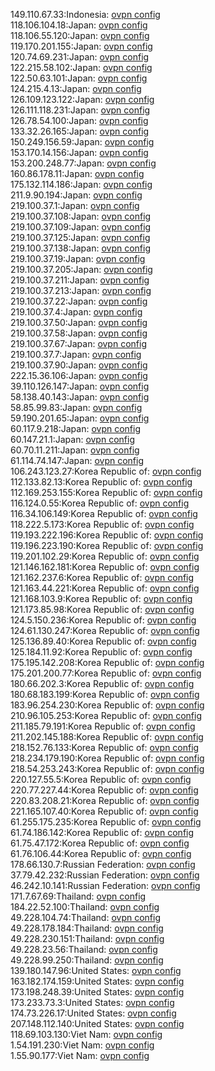 149.110.67.33:Indonesia: [ovpn config](vpn/149_110_67_33.ovpn)  
118.106.104.18:Japan: [ovpn config](vpn/118_106_104_18.ovpn)  
118.106.55.120:Japan: [ovpn config](vpn/118_106_55_120.ovpn)  
119.170.201.155:Japan: [ovpn config](vpn/119_170_201_155.ovpn)  
120.74.69.231:Japan: [ovpn config](vpn/120_74_69_231.ovpn)  
122.215.58.102:Japan: [ovpn config](vpn/122_215_58_102.ovpn)  
122.50.63.101:Japan: [ovpn config](vpn/122_50_63_101.ovpn)  
124.215.4.13:Japan: [ovpn config](vpn/124_215_4_13.ovpn)  
126.109.123.122:Japan: [ovpn config](vpn/126_109_123_122.ovpn)  
126.111.118.231:Japan: [ovpn config](vpn/126_111_118_231.ovpn)  
126.78.54.100:Japan: [ovpn config](vpn/126_78_54_100.ovpn)  
133.32.26.165:Japan: [ovpn config](vpn/133_32_26_165.ovpn)  
150.249.156.59:Japan: [ovpn config](vpn/150_249_156_59.ovpn)  
153.170.14.156:Japan: [ovpn config](vpn/153_170_14_156.ovpn)  
153.200.248.77:Japan: [ovpn config](vpn/153_200_248_77.ovpn)  
160.86.178.11:Japan: [ovpn config](vpn/160_86_178_11.ovpn)  
175.132.114.186:Japan: [ovpn config](vpn/175_132_114_186.ovpn)  
211.9.90.194:Japan: [ovpn config](vpn/211_9_90_194.ovpn)  
219.100.37.1:Japan: [ovpn config](vpn/219_100_37_1.ovpn)  
219.100.37.108:Japan: [ovpn config](vpn/219_100_37_108.ovpn)  
219.100.37.109:Japan: [ovpn config](vpn/219_100_37_109.ovpn)  
219.100.37.125:Japan: [ovpn config](vpn/219_100_37_125.ovpn)  
219.100.37.138:Japan: [ovpn config](vpn/219_100_37_138.ovpn)  
219.100.37.19:Japan: [ovpn config](vpn/219_100_37_19.ovpn)  
219.100.37.205:Japan: [ovpn config](vpn/219_100_37_205.ovpn)  
219.100.37.211:Japan: [ovpn config](vpn/219_100_37_211.ovpn)  
219.100.37.213:Japan: [ovpn config](vpn/219_100_37_213.ovpn)  
219.100.37.22:Japan: [ovpn config](vpn/219_100_37_22.ovpn)  
219.100.37.4:Japan: [ovpn config](vpn/219_100_37_4.ovpn)  
219.100.37.50:Japan: [ovpn config](vpn/219_100_37_50.ovpn)  
219.100.37.58:Japan: [ovpn config](vpn/219_100_37_58.ovpn)  
219.100.37.67:Japan: [ovpn config](vpn/219_100_37_67.ovpn)  
219.100.37.7:Japan: [ovpn config](vpn/219_100_37_7.ovpn)  
219.100.37.90:Japan: [ovpn config](vpn/219_100_37_90.ovpn)  
222.15.36.106:Japan: [ovpn config](vpn/222_15_36_106.ovpn)  
39.110.126.147:Japan: [ovpn config](vpn/39_110_126_147.ovpn)  
58.138.40.143:Japan: [ovpn config](vpn/58_138_40_143.ovpn)  
58.85.99.83:Japan: [ovpn config](vpn/58_85_99_83.ovpn)  
59.190.201.65:Japan: [ovpn config](vpn/59_190_201_65.ovpn)  
60.117.9.218:Japan: [ovpn config](vpn/60_117_9_218.ovpn)  
60.147.21.1:Japan: [ovpn config](vpn/60_147_21_1.ovpn)  
60.70.11.211:Japan: [ovpn config](vpn/60_70_11_211.ovpn)  
61.114.74.147:Japan: [ovpn config](vpn/61_114_74_147.ovpn)  
106.243.123.27:Korea Republic of: [ovpn config](vpn/106_243_123_27.ovpn)  
112.133.82.13:Korea Republic of: [ovpn config](vpn/112_133_82_13.ovpn)  
112.169.253.155:Korea Republic of: [ovpn config](vpn/112_169_253_155.ovpn)  
116.124.0.55:Korea Republic of: [ovpn config](vpn/116_124_0_55.ovpn)  
116.34.106.149:Korea Republic of: [ovpn config](vpn/116_34_106_149.ovpn)  
118.222.5.173:Korea Republic of: [ovpn config](vpn/118_222_5_173.ovpn)  
119.193.222.196:Korea Republic of: [ovpn config](vpn/119_193_222_196.ovpn)  
119.196.223.190:Korea Republic of: [ovpn config](vpn/119_196_223_190.ovpn)  
119.201.102.29:Korea Republic of: [ovpn config](vpn/119_201_102_29.ovpn)  
121.146.162.181:Korea Republic of: [ovpn config](vpn/121_146_162_181.ovpn)  
121.162.237.6:Korea Republic of: [ovpn config](vpn/121_162_237_6.ovpn)  
121.163.44.221:Korea Republic of: [ovpn config](vpn/121_163_44_221.ovpn)  
121.168.103.9:Korea Republic of: [ovpn config](vpn/121_168_103_9.ovpn)  
121.173.85.98:Korea Republic of: [ovpn config](vpn/121_173_85_98.ovpn)  
124.5.150.236:Korea Republic of: [ovpn config](vpn/124_5_150_236.ovpn)  
124.61.130.247:Korea Republic of: [ovpn config](vpn/124_61_130_247.ovpn)  
125.136.89.40:Korea Republic of: [ovpn config](vpn/125_136_89_40.ovpn)  
125.184.11.92:Korea Republic of: [ovpn config](vpn/125_184_11_92.ovpn)  
175.195.142.208:Korea Republic of: [ovpn config](vpn/175_195_142_208.ovpn)  
175.201.200.77:Korea Republic of: [ovpn config](vpn/175_201_200_77.ovpn)  
180.66.202.3:Korea Republic of: [ovpn config](vpn/180_66_202_3.ovpn)  
180.68.183.199:Korea Republic of: [ovpn config](vpn/180_68_183_199.ovpn)  
183.96.254.230:Korea Republic of: [ovpn config](vpn/183_96_254_230.ovpn)  
210.96.105.253:Korea Republic of: [ovpn config](vpn/210_96_105_253.ovpn)  
211.185.79.191:Korea Republic of: [ovpn config](vpn/211_185_79_191.ovpn)  
211.202.145.188:Korea Republic of: [ovpn config](vpn/211_202_145_188.ovpn)  
218.152.76.133:Korea Republic of: [ovpn config](vpn/218_152_76_133.ovpn)  
218.234.179.190:Korea Republic of: [ovpn config](vpn/218_234_179_190.ovpn)  
218.54.253.243:Korea Republic of: [ovpn config](vpn/218_54_253_243.ovpn)  
220.127.55.5:Korea Republic of: [ovpn config](vpn/220_127_55_5.ovpn)  
220.77.227.44:Korea Republic of: [ovpn config](vpn/220_77_227_44.ovpn)  
220.83.208.21:Korea Republic of: [ovpn config](vpn/220_83_208_21.ovpn)  
221.165.107.40:Korea Republic of: [ovpn config](vpn/221_165_107_40.ovpn)  
61.255.175.235:Korea Republic of: [ovpn config](vpn/61_255_175_235.ovpn)  
61.74.186.142:Korea Republic of: [ovpn config](vpn/61_74_186_142.ovpn)  
61.75.47.172:Korea Republic of: [ovpn config](vpn/61_75_47_172.ovpn)  
61.76.106.44:Korea Republic of: [ovpn config](vpn/61_76_106_44.ovpn)  
178.66.130.7:Russian Federation: [ovpn config](vpn/178_66_130_7.ovpn)  
37.79.42.232:Russian Federation: [ovpn config](vpn/37_79_42_232.ovpn)  
46.242.10.141:Russian Federation: [ovpn config](vpn/46_242_10_141.ovpn)  
171.7.67.69:Thailand: [ovpn config](vpn/171_7_67_69.ovpn)  
184.22.52.100:Thailand: [ovpn config](vpn/184_22_52_100.ovpn)  
49.228.104.74:Thailand: [ovpn config](vpn/49_228_104_74.ovpn)  
49.228.178.184:Thailand: [ovpn config](vpn/49_228_178_184.ovpn)  
49.228.230.151:Thailand: [ovpn config](vpn/49_228_230_151.ovpn)  
49.228.23.56:Thailand: [ovpn config](vpn/49_228_23_56.ovpn)  
49.228.99.250:Thailand: [ovpn config](vpn/49_228_99_250.ovpn)  
139.180.147.96:United States: [ovpn config](vpn/139_180_147_96.ovpn)  
163.182.174.159:United States: [ovpn config](vpn/163_182_174_159.ovpn)  
173.198.248.39:United States: [ovpn config](vpn/173_198_248_39.ovpn)  
173.233.73.3:United States: [ovpn config](vpn/173_233_73_3.ovpn)  
174.73.226.17:United States: [ovpn config](vpn/174_73_226_17.ovpn)  
207.148.112.140:United States: [ovpn config](vpn/207_148_112_140.ovpn)  
118.69.103.130:Viet Nam: [ovpn config](vpn/118_69_103_130.ovpn)  
1.54.191.230:Viet Nam: [ovpn config](vpn/1_54_191_230.ovpn)  
1.55.90.177:Viet Nam: [ovpn config](vpn/1_55_90_177.ovpn)  

